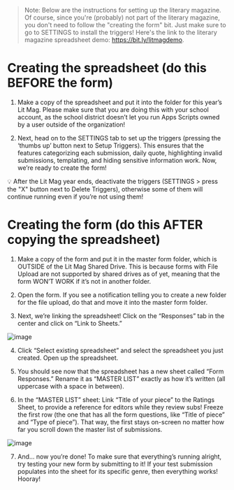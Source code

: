 > Note: Below are the instructions for setting up the literary magazine. Of course, since you're (probably) not part of the literary magazine, you don't need to follow the "creating the form" bit. Just make sure to go to SETTINGS to install the triggers!
> Here's the link to the literary magazine spreadsheet demo: https://bit.ly/litmagdemo.

# Creating the spreadsheet (do this BEFORE the form)

1. Make a copy of the spreadsheet and put it into the folder for this year’s Lit Mag. Please make sure that you are doing this with your school account, as the school district doesn’t let you run Apps Scripts owned by a user outside of the organization!

2. Next, head on to the SETTINGS tab to set up the triggers (pressing the ‘thumbs up’ button next to Setup Triggers). This ensures that the features categorizing each submission, daily quote, highlighting invalid submissions, templating, and hiding sensitive information work. Now, we’re ready to create the form!

💡 After the Lit Mag year ends, deactivate the triggers (SETTINGS > press the "X" button next to Delete Triggers), otherwise some of them will continue running even if you’re not using them!                                                       

# Creating the form (do this AFTER copying the spreadsheet)

1. Make a copy of the form and put it in the master form folder, which is OUTSIDE of the Lit Mag Shared Drive. This is because forms with File Upload are not supported by shared drives as of yet, meaning that the form WON’T WORK if it’s not in another folder.

2. Open the form. If you see a notification telling you to create a new folder for the file upload, do that and move it into the master form folder.

3. Next, we’re linking the spreadsheet! Click on the “Responses” tab in the center and click on “Link to Sheets.”

![image](https://github.com/ACulturedSwine/maker-portfolio/assets/98501518/31752034-653b-4d0e-b930-f98b0893f0e7)


4. Click “Select existing spreadsheet” and select the spreadsheet you just created. Open up the spreadsheet.

5. You should see now that the spreadsheet has a new sheet called “Form Responses.” Rename it as “MASTER LIST” exactly as how it’s written (all uppercase with a space in between).

6. In the “MASTER LIST” sheet:
Link “Title of your piece” to the Ratings Sheet, to provide a reference for editors while they review subs!
Freeze the first row (the one that has all the form questions, like “Title of piece” and “Type of piece”).  That way, the first stays on-screen no matter how far you scroll down the master list of submissions.

![image](https://github.com/ACulturedSwine/maker-portfolio/assets/98501518/342d0d8e-b68e-4082-aaa8-36f96dfc1718)

7. And… now you’re done! To make sure that everything’s running alright, try testing your new form by submitting to it! If your test submission populates into the sheet for its specific genre, then everything works! Hooray!

